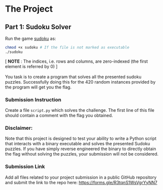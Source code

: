 # The Project

## Part 1: Sudoku Solver

Run the game [sudoku](./sudoku) as:
```bash
chmod +x sudoku # If the file is not marked as executable
./sudoku
```
[ <b>NOTE</b> : The indices, i.e. rows and columns, are zero-indexed (the first element is referred by 0) ] <br>
<br>
You task is to create a program that solves all the presented sudoku puzzles. 
Successfully doing this for the 420 random instances provided by the program will get you the flag.

### Submission Instruction
Create a file `script.py` which solves the challenge. The first line of this file should contain a comment with the flag you obtained.

### Disclaimer:
Note that this project is designed to test your ability to write a Python script that interacts with a binary executable and solves the presented Sudoku puzzles. If you have simply reverse engineered the binary to directly obtain the flag without solving the puzzles, your submission will not be considered.


### Submission Link
Add all files related to your project submission in a public GitHub repository and submit the link to the repo here: https://forms.gle/R3tqnS1WsVgrYyNN7
